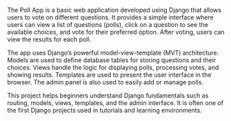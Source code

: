 The Poll App is a basic web application developed using Django that allows users to vote on different questions. It provides a simple interface where users can view a list of questions (polls), click on a question to see the available choices, and vote for their preferred option. After voting, users can view the results for each poll.

The app uses Django’s powerful model-view-template (MVT) architecture. Models are used to define database tables for storing questions and their choices. Views handle the logic for displaying polls, processing votes, and showing results. Templates are used to present the user interface in the browser. The admin panel is also used to easily add or manage polls.

This project helps beginners understand Django fundamentals such as routing, models, views, templates, and the admin interface. It is often one of the first Django projects used in tutorials and learning environments.

